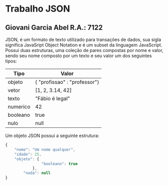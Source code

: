 # Trabalho JSON
## Giovani Garcia Abel R.A.: 7122

JSON, é um formato de texto utilizado para transações de dados, sua sigla significa JavaSript Object Notation e é um subset da linguagem JavaScript. Possui duas estruturas, uma coleção de pares compostas por nome e valor, sendo seu nome composto por um texto e seu valor um dos seguintes tipos:

Tipo | Valor
-----|------
objeto | { "profissao" : "professor"}
vetor | [1, 2, 3.14, 42]
texto | "Fábio é legal"
numerico | 42
booleano | true
nulo | null

Um objeto JSON possui a seguinte estrutura:
```javascript
{
    "nome": "Um nome qualquer",
    "idade": 25,
    "objeto": {
                "booleano": true
            },
        "nada": null
}
```
